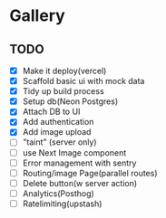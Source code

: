 # Gallery

## TODO

- [x] Make it deploy(vercel)
- [x] Scaffold basic ui with mock data
- [x] Tidy up build process
- [x] Setup db(Neon Postgres)
- [x] Attach DB to UI
- [x] Add authentication
- [x] Add image upload
- [ ] "taint" (server only)
- [ ] use Next Image component
- [ ] Error management with sentry
- [ ] Routing/image Page(parallel routes)
- [ ] Delete button(w server action)
- [ ] Analytics(Posthog)
- [ ] Ratelimiting(upstash)

